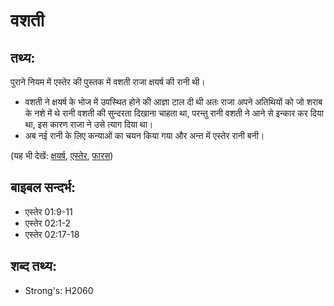 # वशती #

## तथ्य: ##

पुराने नियम में एस्तेर की पुस्तक में वशती राजा क्षयर्ष की रानी थी।

* वशती ने क्षयर्ष के भोज में उपस्थित होने की आज्ञा टाल दी थी अतः राजा अपने अतिथियों को जो शराब के नशे में थे रानी वशती की सुन्दरता दिखाना चाहता था, परन्तु रानी वशती ने आने से इन्कार कर दिया था, इस कारण राजा ने उसे त्याग दिया था।
* अब नई रानी के लिए कन्याओं का चयन किया गया और अन्त में एस्तेर रानी बनी।

(यह भी देखें: [क्षयर्ष](../ahasuerus.md), [एस्तेर](../esther.md), [फारस](../persia.md))

## बाइबल सन्दर्भ: ##

* एस्तेर 01:9-11
* एस्तेर 02:1-2
* एस्तेर 02:17-18

## शब्द तथ्य: ##

* Strong's: H2060
